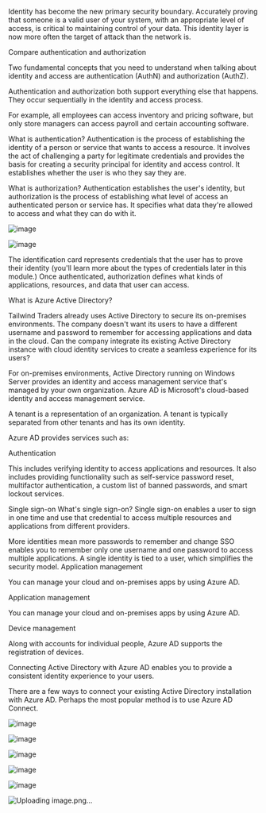 Identity has become the new primary security boundary. Accurately proving that someone is a valid user of your system, with an appropriate level of access, is critical to maintaining control of your data. This identity layer is now more often the target of attack than the network is.


Compare authentication and authorization

Two fundamental concepts that you need to understand when talking about identity and access are authentication (AuthN) and authorization (AuthZ).

Authentication and authorization both support everything else that happens. They occur sequentially in the identity and access process.

For example, all employees can access inventory and pricing software, but only store managers can access payroll and certain accounting software.

What is authentication?
Authentication is the process of establishing the identity of a person or service that wants to access a resource. It involves the act of challenging a party for legitimate credentials and provides the basis for creating a security principal for identity and access control. It establishes whether the user is who they say they are.

What is authorization?
Authentication establishes the user's identity, but authorization is the process of establishing what level of access an authenticated person or service has. It specifies what data they're allowed to access and what they can do with it.

![image](https://user-images.githubusercontent.com/68102477/129080269-832a0d1e-b495-4fb5-b903-9c01e8123fd2.png)

![image](https://user-images.githubusercontent.com/68102477/129120635-3a65ae36-f5f3-484b-888d-4d76ac900593.png)

The identification card represents credentials that the user has to prove their identity (you'll learn more about the types of credentials later in this module.) Once authenticated, authorization defines what kinds of applications, resources, and data that user can access.


What is Azure Active Directory?

Tailwind Traders already uses Active Directory to secure its on-premises environments. The company doesn't want its users to have a different username and password to remember for accessing applications and data in the cloud. Can the company integrate its existing Active Directory instance with cloud identity services to create a seamless experience for its users?

For on-premises environments, Active Directory running on Windows Server provides an identity and access management service that's managed by your own organization. Azure AD is Microsoft's cloud-based identity and access management service.

A tenant is a representation of an organization. A tenant is typically separated from other tenants and has its own identity.


Azure AD provides services such as:

Authentication

This includes verifying identity to access applications and resources. It also includes providing functionality such as self-service password reset, multifactor authentication, a custom list of banned passwords, and smart lockout services.

Single sign-on
What's single sign-on?
Single sign-on enables a user to sign in one time and use that credential to access multiple resources and applications from different providers.

More identities mean more passwords to remember and change
SSO enables you to remember only one username and one password to access multiple applications. A single identity is tied to a user, which simplifies the security model. Application management

You can manage your cloud and on-premises apps by using Azure AD.

Application management

You can manage your cloud and on-premises apps by using Azure AD.

Device management

Along with accounts for individual people, Azure AD supports the registration of devices. 



Connecting Active Directory with Azure AD enables you to provide a consistent identity experience to your users.

There are a few ways to connect your existing Active Directory installation with Azure AD. Perhaps the most popular method is to use Azure AD Connect.


![image](https://user-images.githubusercontent.com/68102477/129120658-1b2e56d5-0659-461b-879a-f1a5c7b0d5d9.png)

![image](https://user-images.githubusercontent.com/68102477/129120675-fe671ae0-059c-469d-a8f2-821dd6fe85ea.png)

![image](https://user-images.githubusercontent.com/68102477/129120706-af0ab132-2f88-4028-b42f-4dd74564a18b.png)

![image](https://user-images.githubusercontent.com/68102477/129120720-97629bdb-fe86-4caa-892f-129ba89cdf2c.png)

![image](https://user-images.githubusercontent.com/68102477/129120729-70b6703c-1ff2-441b-bee1-23d123fe0b92.png)

![Uploading image.png…]()


























